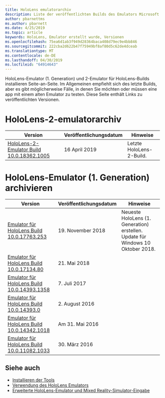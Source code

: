 ```yaml
---
title: HoloLens emulatorarchiv
description: Liste der veröffentlichten Builds des Emulators Microsoft HoloLens.
author: pbarnettms
ms.author: pbarnett
ms.date: 4/25/2019
ms.topic: article
keywords: HoloLens, Emulator erstellt wurde, Versionen
ms.openlocfilehash: 75ea6d1ab3f949d28364baca408d79ec9e4bb846
ms.sourcegitcommit: 222cba2d622b47f75949bf8af80d5c62de4dceab
ms.translationtype: MT
ms.contentlocale: de-DE
ms.lasthandoff: 04/30/2019
ms.locfileid: "64914643"
---
```

HoloLens-Emulator (1. Generation) und 2-Emulator für HoloLens-Builds installieren Seite-an-Seite. Im Allgemeinen empfiehlt sich des letzte Builds, aber es gibt möglicherweise Fälle, in denen Sie möchten oder müssen eine app mit einem alten Emulator zu testen. Diese Seite enthält Links zu veröffentlichten Versionen.


# <a name="hololens-2-emulator-archive"></a>HoloLens-2-emulatorarchiv


|  Version |  Veröffentlichungsdatum |  Hinweise | 
|----------|----------|----------|
|  [HoloLens-2-Emulator Build 10.0.18362.1005](https://go.microsoft.com/fwlink/?linkid=2087187) | 16 April 2019 | Letzte HoloLens-2-Build. |


# <a name="hololens-emulator-1st-gen-archive"></a>HoloLens-Emulator (1. Generation) archivieren


|  Version |  Veröffentlichungsdatum |  Hinweise | 
|----------|----------|----------|
|  [Emulator für HoloLens Build 10.0.17763.253](https://go.microsoft.com/fwlink/?linkid=2065980) | 19. November 2018 | Neueste HoloLens (1. Generation) erstellen. Update für Windows 10 Oktober 2018. |
|  [Emulator für HoloLens Build 10.0.17134.80](https://go.microsoft.com/fwlink/?linkid=874531) | 21. Mai 2018 | 
|  [Emulator für HoloLens Build 10.0.14393.1358](https://go.microsoft.com/fwlink/?linkid=852626) |  7. Juli 2017 |
|  [Emulator für HoloLens Build 10.0.14393.0](http://go.microsoft.com/fwlink/?LinkID=823018) |  2. August 2016 |
|  [Emulator für HoloLens Build 10.0.14342.1018](http://go.microsoft.com/fwlink/?LinkID=823018) |  Am 31. Mai 2016 |
|  [Emulator für HoloLens Build 10.0.11082.1033](http://go.microsoft.com/fwlink/?LinkID=724053) |  30. März 2016 |

## <a name="see-also"></a>Siehe auch
* [Installieren der Tools](install-the-tools.md)
* [Verwendung des HoloLens Emulators](using-the-hololens-emulator.md)
* [Erweiterte HoloLens-Emulator und Mixed Reality-Simulator-Eingabe](advanced-hololens-emulator-and-mixed-reality-simulator-input.md)
